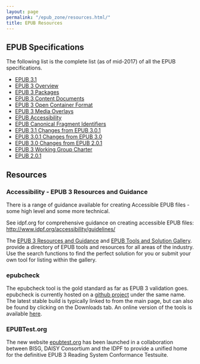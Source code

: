 ```yaml
---
layout: page
permalink: "/epub_zone/resources.html/"
title: EPUB Resources
---
```

## EPUB Specifications
The following list is the complete list (as of mid-2017) of all the EPUB specifications.

- [EPUB 3.1](http://idpf.org/epub/31/spec/epub-spec.html)
- [EPUB 3 Overview](http://www.idpf.org/epub3/latest/overview)
- [EPUB 3 Packages](http://www.idpf.org/epub3/latest/packages)
- [EPUB 3 Content Documents](http://www.idpf.org/epub3/latest/contentdocs)
- [EPUB 3 Open Container Format](http://www.idpf.org/epub3/latest/ocf)
- [EPUB 3 Media Overlays](http://www.idpf.org/epub3/latest/mediaoverlays)
- [EPUB Accessibility](http://idpf.org/epub/a11y/)
- [EPUB Canonical Fragment Identifiers](http://idpf.org/epub/linking/cfi/epub-cfi.html)
- [EPUB 3.1 Changes from EPUB 3.0.1](http://idpf.org/epub/31/spec/epub-[changes.html)
- [EPUB 3.0.1 Changes from EPUB 3.0](http://www.idpf.org/epub/301/spec/epub-changes.html)
- [EPUB 3.0 Changes from EPUB 2.0.1](http://idpf.org/epub/30/spec/epub30-changes.html)
- [EPUB 3 Working Group Charter](http://idpf.org/charters/2015/epub)
- [EPUB 2.0.1](http://idpf.org/epub/201)

## Resources

### Accessibility - EPUB 3 Resources and Guidance

There is a range of guidance available for creating Accessible EPUB files - some high level and some more technical.  

See idpf.org for comprehensive guidance on creating accessible EPUB files:   <http://www.idpf.org/accessibility/guidelines/>
 
The [EPUB 3 Resources and Guidance](epub_a11y.html) and [EPUB Tools and Solution Gallery](epub_a11y_solutions.html).
provide a directory of EPUB tools and resources for all areas of the industry. Use the search functions to find the perfect solution for you or submit your own tool for listing within the gallery.

### epubcheck

The epubcheck tool is the gold standard as far as EPUB 3 validation goes. epubcheck is currently hosted on a [github project](http://github.com/idpf/epubcheck) under the same name. The latest stable build is typically linked to from the main page, but can also be found by clicking on the Downloads tab.
An online version of the tools is available [here](http://github.com/idpf/epubcheck).

### EPUBTest.org

The new website [epubtest.org](http://epubtest.org/) has been launched in a collaboration between BISG, DAISY Consortium and the IDPF to provide a unified home for the definitive EPUB 3 Reading System Conformance Testsuite.

